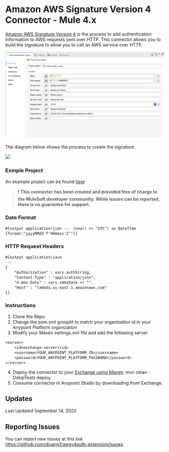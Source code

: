# Amazon AWS Signature Version 4 Connector - Mule 4.x

[Amazon AWS Signature Version 4](https://docs.aws.amazon.com/general/latest/gr/signature-version-4.html) is the process to add authentication information to AWS requests sent over HTTP. This connector allows you to build the signature to allow you to call an AWS service over HTTP. 

<img src="https://github.com/djuang1/djuang1.github.io/blob/master/img/aws-sig-v4/aws-sig-v4-config.png?raw=true" width="600px">

The diagram below shows the process to create the signature.

<img src="https://docs.aws.amazon.com/AmazonS3/latest/API/images/sigV4-using-auth-header.png">


### Exmple Project

An example project can be found [here](https://github.com/djuang1/aws-sig-v4-example-mule4)

> :exclamation: **This connector has been created and provided free of charge to the MuleSoft developer community. While issues can be reported, there is no guarantee for support.**

### Date Format
```
#[output application/json --- (now() >> "UTC") as DateTime  {format:"yyyyMMdd'T'HHmmss'Z'"}]
```

### HTTP Request Headers
```
#[output application/java
---
{
    "Authorization" : vars.authString,
    "Content-Type" : "application/json",
    "X-Amz-Date" : vars.xAmzDate ++ "",
    "Host" : "lambda.us-east-1.amazonaws.com"
}]
```

### Instructions

1.  Clone the Repo
2.  Change the pom.xml groupId to match your organization id in your Anypoint Platform organization
3.  Modify your Maven settings.xml file and add the following server
```
<server>
    <id>exchange-server</id>
    <username>YOUR_ANYPOINT_PLATFORM_ID</username>
    <password>YOUR_ANYPOINT_PLATFORM_PASSWORD</password>
</server>
```
4.  Deploy the connector to your [Exchange using Maven](https://docs.mulesoft.com/exchange/to-publish-assets-maven):  mvn clean -DskipTests deploy
5.  Consume connector in Anypoint Studio by downloading from Exchange.

## Updates

Last Updated September 14, 2020


## Reporting Issues

You can report new issues at this link https://github.com/djuang1/awsv4auth-extension/issues.